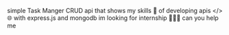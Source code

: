 simple Task Manger CRUD api
that shows my skills 🚀 of developing apis </> 🌐 with express.js and mongodb 
im looking for internship 👩🏻‍💻 can you help me 
